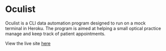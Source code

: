 # Oculist


Oculist is a CLI data automation program designed to run on a mock terminal in Heroku. The program is aimed at helping a small optical practice manage and keep track of patient appointments.

View the live site [here]()
